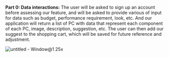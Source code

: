 **Part 0: Data interactions:** The user will be asked to sign up an account before assessing our feature, and will be asked to provide various of input for data such as budget, performance requirement, look, etc. And our application will return a list of PC with data that represent each component of each PC, image, description, suggestion, etc. The user can then add our suggest to the shopping cart, which will be saved for future reference and adjustment.

![untitled - Window@1 25x](https://user-images.githubusercontent.com/89880421/138152235-ca1fb262-a534-4f3f-ad5a-4795b677862e.png)
